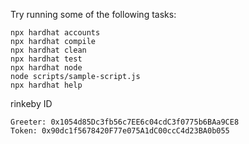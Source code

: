 
Try running some of the following tasks:

```shell
npx hardhat accounts
npx hardhat compile
npx hardhat clean
npx hardhat test
npx hardhat node
node scripts/sample-script.js
npx hardhat help
```
rinkeby ID
```
Greeter: 0x1054d85Dc3fb56c7EE6c04cdC3f0775b6BAa9CE8
Token: 0x90dc1f5678420F77e075A1dC00ccC4d23BA0b055
```